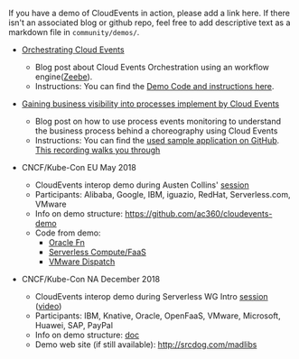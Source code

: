 If you have a demo of CloudEvents in action, please add a link here. If there
isn't an associated blog or github repo, feel free to add descriptive text as a
markdown file in `community/demos/`.

- [Orchestrating Cloud Events](https://salaboy.com/2020/05/18/orchestrating-cloud-events-with-zeebe/)

  - Blog post about Cloud Events Orchestration using an workflow engine([Zeebe](http://zeebe.io)). 
  - Instructions: You can find the [Demo Code and instructions here](https://github.com/salaboy/zeebe-cloud-events-examples).
  
- [Gaining business visibility into processes implement by Cloud Events](https://blog.bernd-ruecker.com/gaining-visibility-into-processes-spanning-multiple-microservices-a1fc751c4c13)

  - Blog post on how to use process events monitoring to understand the business process behind a choreography using Cloud Events
  - Instructions: You can find the [used sample application on GitHub](https://github.com/berndruecker/flowing-retail/). [This recording walks you through](https://www.youtube.com/watch?v=JptEJZ10Ra4)
   
- CNCF/Kube-Con EU May 2018

  - CloudEvents interop demo during Austen Collins'
    [session](https://kccnceu18.sched.com/event/Dqvg/the-serverless-and-event-driven-future-austen-collins-serverless-intermediate-skill-level)
  - Participants: Alibaba, Google, IBM, iguazio, RedHat, Serverless.com, VMware
  - Info on demo structure: https://github.com/ac360/cloudevents-demo
  - Code from demo:
    - [Oracle Fn](https://github.com/fnproject/cloudevents-demo)
    - [Serverless Compute/FaaS](https://github.com/ac360/cloudevents-demo)
    - [VMware Dispatch](https://github.com/dispatchframework/cloudevents-twitter-demo)

- CNCF/Kube-Con NA December 2018
  - CloudEvents interop demo during Serverless WG Intro
    [session](https://sched.co/Grcc)
    ([video](https://www.youtube.com/watch?v=iNlqLr9vlD4&feature=youtu.be))
  - Participants: IBM, Knative, Oracle, OpenFaaS, VMware, Microsoft, Huawei,
    SAP, PayPal
  - Info on demo structure:
    [doc](https://docs.google.com/document/d/1Vkrmz0vLyiJnUmHUeJfmFbBldDyD-DOFcBNOU-eEKeg/edit#bookmark=id.umb4bpvgj3x1)
  - Demo web site (if still available): http://srcdog.com/madlibs
